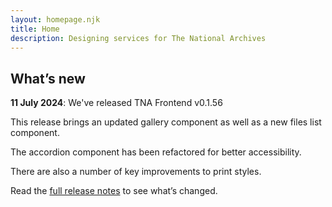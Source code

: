 ```yaml
---
layout: homepage.njk
title: Home
description: Designing services for The National Archives
---
```


## What’s new

**11 July 2024**: We've released TNA Frontend v0.1.56

This release brings an updated gallery component as well as a new files list component.

The accordion component has been refactored for better accessibility.

There are also a number of key improvements to print styles.

Read the [full release notes](https://github.com/nationalarchives/tna-frontend/releases/tag/v0.1.56) to see what’s changed.
